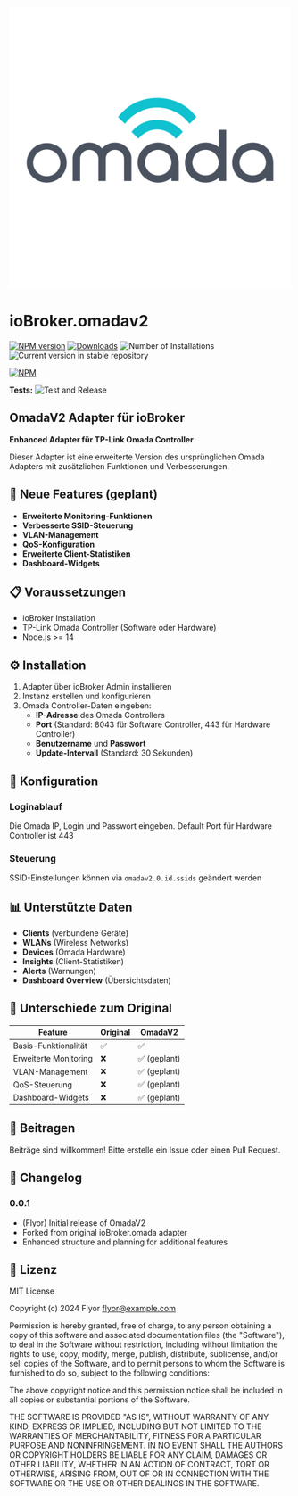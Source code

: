 ![Logo](admin/omada.png)

# ioBroker.omadav2

[![NPM version](https://img.shields.io/npm/v/iobroker.omadav2.svg)](https://www.npmjs.com/package/iobroker.omadav2)
[![Downloads](https://img.shields.io/npm/dm/iobroker.omadav2.svg)](https://www.npmjs.com/package/iobroker.omadav2)
![Number of Installations](https://iobroker.live/badges/omadav2-installed.svg)
![Current version in stable repository](https://iobroker.live/badges/omadav2-stable.svg)

[![NPM](https://nodei.co/npm/iobroker.omadav2.png?downloads=true)](https://www.npmjs.com/package/iobroker.omadav2/)

**Tests:** ![Test and Release](https://github.com/Flyor/ioBroker.omadav2/workflows/Test%20and%20Release/badge.svg)

## OmadaV2 Adapter für ioBroker

**Enhanced Adapter für TP-Link Omada Controller**

Dieser Adapter ist eine erweiterte Version des ursprünglichen Omada Adapters mit zusätzlichen Funktionen und Verbesserungen.

## 🚀 Neue Features (geplant)

- **Erweiterte Monitoring-Funktionen**
- **Verbesserte SSID-Steuerung**
- **VLAN-Management**
- **QoS-Konfiguration**
- **Erweiterte Client-Statistiken**
- **Dashboard-Widgets**

## 📋 Voraussetzungen

- ioBroker Installation
- TP-Link Omada Controller (Software oder Hardware)
- Node.js >= 14

## ⚙️ Installation

1. Adapter über ioBroker Admin installieren
2. Instanz erstellen und konfigurieren
3. Omada Controller-Daten eingeben:
   - **IP-Adresse** des Omada Controllers
   - **Port** (Standard: 8043 für Software Controller, 443 für Hardware Controller)
   - **Benutzername** und **Passwort**
   - **Update-Intervall** (Standard: 30 Sekunden)

## 🔧 Konfiguration

### Loginablauf

Die Omada IP, Login und Passwort eingeben.
Default Port für Hardware Controller ist 443

### Steuerung

SSID-Einstellungen können via `omadav2.0.id.ssids` geändert werden

## 📊 Unterstützte Daten

- **Clients** (verbundene Geräte)
- **WLANs** (Wireless Networks)
- **Devices** (Omada Hardware)
- **Insights** (Client-Statistiken)
- **Alerts** (Warnungen)
- **Dashboard Overview** (Übersichtsdaten)

## 🔄 Unterschiede zum Original

| Feature | Original | OmadaV2 |
|---------|----------|---------|
| Basis-Funktionalität | ✅ | ✅ |
| Erweiterte Monitoring | ❌ | ✅ (geplant) |
| VLAN-Management | ❌ | ✅ (geplant) |
| QoS-Steuerung | ❌ | ✅ (geplant) |
| Dashboard-Widgets | ❌ | ✅ (geplant) |

## 🤝 Beitragen

Beiträge sind willkommen! Bitte erstelle ein Issue oder einen Pull Request.

## 📝 Changelog

### 0.0.1
- (Flyor) Initial release of OmadaV2
- Forked from original ioBroker.omada adapter
- Enhanced structure and planning for additional features

## 📄 Lizenz

MIT License

Copyright (c) 2024 Flyor <flyor@example.com>

Permission is hereby granted, free of charge, to any person obtaining a copy
of this software and associated documentation files (the "Software"), to deal
in the Software without restriction, including without limitation the rights
to use, copy, modify, merge, publish, distribute, sublicense, and/or sell
copies of the Software, and to permit persons to whom the Software is
furnished to do so, subject to the following conditions:

The above copyright notice and this permission notice shall be included in all
copies or substantial portions of the Software.

THE SOFTWARE IS PROVIDED "AS IS", WITHOUT WARRANTY OF ANY KIND, EXPRESS OR
IMPLIED, INCLUDING BUT NOT LIMITED TO THE WARRANTIES OF MERCHANTABILITY,
FITNESS FOR A PARTICULAR PURPOSE AND NONINFRINGEMENT. IN NO EVENT SHALL THE
AUTHORS OR COPYRIGHT HOLDERS BE LIABLE FOR ANY CLAIM, DAMAGES OR OTHER
LIABILITY, WHETHER IN AN ACTION OF CONTRACT, TORT OR OTHERWISE, ARISING FROM,
OUT OF OR IN CONNECTION WITH THE SOFTWARE OR THE USE OR OTHER DEALINGS IN THE
SOFTWARE.